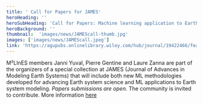 ```yaml
---
title: ' Call for Papers for JAMES'
heroHeading: ''
heroSubHeading: 'Call for Papers: Machine learning application to Earth system modeling'
heroBackground: ''
thumbnail:  'images/news/JAMEScall-thumb.jpg'
images: ['images/news/JAMEScall.jpeg']
link: 'https://agupubs.onlinelibrary.wiley.com/hub/journal/19422466/features/call-for-papers' 
---
```


M²LInES members Janni Yuval, Pierre Gentine and Laure Zanna are part of the organizers of a special collection at JAMES (Journal of Advances in Modeling Earth Systems) that will include both new ML methodologies developed for advancing Earth system science and ML applications to Earth system modeling. 
*Papers submissions are open.* The community is invited to contribute. More information [here](https://agupubs.onlinelibrary.wiley.com/hub/journal/19422466/features/call-for-papers)
